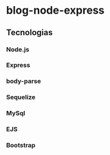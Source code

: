 # blog-node-express
## Tecnologias
### Node.js
### Express
### body-parse
### Sequelize
### MySql
### EJS
### Bootstrap
